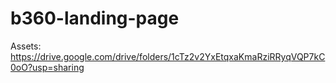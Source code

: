 # b360-landing-page

Assets:
https://drive.google.com/drive/folders/1cTz2v2YxEtqxaKmaRziRRyqVQP7kC0oO?usp=sharing
